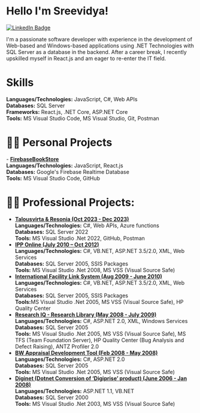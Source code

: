  # Hello I'm Sreevidya!
 <a href="https://www.linkedin.com/in/sreevidya-chiluveru-10b8162ab/">
    <img src="https://img.shields.io/badge/LinkedIn-blue?style=for-the-badge&logo=linkedin&logoColor=white" alt="LinkedIn Badge"/>
  </a>

I'm a passionate software developer with experience in the development of Web-based and Windows-based applications using .NET Technologies with SQL Server as a database in the backend. After a career break, I recently upskilled myself in React.js and am eager to re-enter the IT field.

<h1>Skills</h1>
 <b>Languages/Technologies:</b> JavaScript, C#, Web APIs <br/>
 <b>Databases:</b> SQL Server <br/>
 <b>Frameworks:</b> React.js, .NET Core, ASP.NET Core </br>
 <b>Tools:</b> MS Visual Studio Code, MS Visual Studio, Git, Postman 

<h1>👨‍💻 Personal Projects</h1>
- <a href="https://github.com/SreevidyaChGitHub/FirebaseBookStore"><b>FirebaseBookStore</b></a><br/>
      <b>Languages/Technologies:</b> JavaScript, React.js<br/>
      <b> Databases:</b> Google's Firebase Realtime Database <br/>
      <b>Tools:</b> MS Visual Studio Code, GitHub

<h1>👨‍💻 Professional Projects:</h1> 

- <a href="https://github.com/SreevidyaChGitHub/Talousvirta-Resonia"><b>Talousvirta & Resonia (Oct 2023 - Dec 2023)</b></a><br/>
      <b>Languages/Technologies:</b> C#, Web APIs, Azure functions<br/>
      <b> Databases:</b> SQL Server 2022<br/>
      <b>Tools:</b> MS Visual Studio .Net 2022, GitHub, Postman
- <a href="https://github.com/SreevidyaChGitHub/IPP-Online"><b>IPP Online (July 2010 – Oct 2012) </b></a><br/>
      <b>Languages/Technologies:</b>  C#, VB.NET, ASP.NET 3.5/2.0, XML, Web Services<br/>
      <b> Databases:</b> SQL Server 2005, SSIS Packages<br/>
      <b>Tools:</b> MS Visual Studio .Net 2008, MS VSS (Visual Source Safe)
- <a href="https://github.com/SreevidyaChGitHub/International-Facility-Link-System"><b>International Facility Link System (Aug 2009 - June 2010) </b></a><br/>
      <b>Languages/Technologies:</b>  C#, VB.NET, ASP.NET 3.5/2.0, XML, Web Services<br/>
      <b> Databases:</b> SQL Server 2005, SSIS Packages<br/>
      <b>Tools:</b>MS Visual Studio .Net 2005, MS VSS (Visual Source Safe), HP Quality Center
- <a href="https://github.com/SreevidyaChGitHub/Research-Library"><b>Research IQ - Research Library (May 2008 - July 2009)</b></a><br/>
<b>Languages/Technologies:</b>  C#, ASP.NET 2.0, XML, Windows Services<br/>
      <b> Databases:</b> SQL Server 2005<br/>
      <b>Tools:</b> MS Visual Studio .Net 2005, MS VSS (Visual Source Safe), MS TFS (Team 
 Foundation Server), HP Quality Center (Bug Analysis and Defect Raising),
ANTZ Profiler 2.0
- <a href="https://github.com/SreevidyaChGitHub/BW-Appraisal-Tool"><b>BW Appraisal Development Tool (Feb 2008 - May 2008)</b></a><br/>
<b>Languages/Technologies:</b>  C#, ASP.NET 2.0<br/>
      <b> Databases:</b> SQL Server 2005<br/>
      <b>Tools:</b> MS Visual Studio .Net 2005, MS VSS (Visual Source Safe)
- <a href="https://github.com/SreevidyaChGitHub/Diginet"><b>Diginet (Dotnet Conversion of ‘Digiprise’ product) (June 2006 - Jan 2008)</b></a><br/>
<b>Languages/Technologies:</b>  ASP.NET 1.1, VB.NET<br/>
      <b> Databases:</b> SQL Server 2000<br/>
      <b>Tools:</b> MS Visual Studio .Net 2003, MS VSS (Visual Source Safe)


<!--
**SreevidyaChGitHub/SreevidyaChGitHub** is a ✨ _special_ ✨ repository because its `README.md` (this file) appears on your GitHub profile.

Here are some ideas to get you started:

- 🔭 I’m currently working on ...
- 🌱 I’m currently learning ...
- 👯 I’m looking to collaborate on ...
- 🤔 I’m looking for help with ...
- 💬 Ask me about ...
- 📫 How to reach me: ...
- 😄 Pronouns: ...
- ⚡ Fun fact: ...
-->
